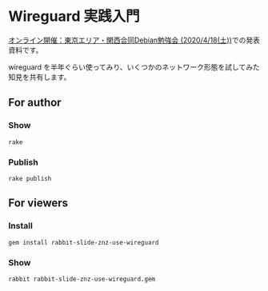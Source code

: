 # Wireguard 実践入門

[オンライン開催：東京エリア・関西合同Debian勉強会 (2020/4/18(土))](https://debianjp.connpass.com/event/172494/)での発表資料です。

wireguard を半年ぐらい使ってみり、いくつかのネットワーク形態を試してみた知見を共有します。

## For author

### Show

    rake

### Publish

    rake publish

## For viewers

### Install

    gem install rabbit-slide-znz-use-wireguard

### Show

    rabbit rabbit-slide-znz-use-wireguard.gem

